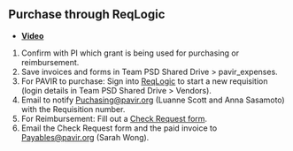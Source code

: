 ## Purchase through ReqLogic

- [**Video**](https://dvagov.sharepoint.com/sites/teampsd_vha/_layouts/15/stream.aspx?id=%2Fsites%2Fteampsd%5Fvha%2FShared%20Documents%2Ftraining%5Fworkgroup%2FRecordings%2F8%2E10%20Purchase%20or%20Reimburse%20Through%20ReqLogic%2D20220708%5F145235%2DMeeting%20Recording%2Emp4)

1. Confirm with PI which grant is being used for purchasing or reimbursement.
2. Save invoices and forms in Team PSD Shared Drive > pavir_expenses.
3. For PAVIR to purchase: Sign into [ReqLogic](https://reqlogic.pavir.org/reqlogic/reqlogic.aspx) to start a new requisition (login details in Team PSD Shared Drive > Vendors).
4. Email to notify Puchasing@pavir.org (Luanne Scott and Anna Sasamoto) with the Requisition number.
5. For Reimbursement: Fill out a [Check Request form](https://pavir.org/forms/).
6. Email the Check Request form and the paid invoice to Payables@pavir.org (Sarah Wong).
